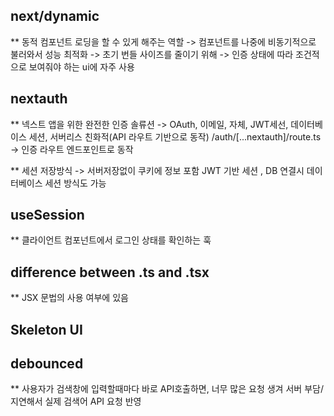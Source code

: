 ## next/dynamic

\*\* 동적 컴포넌트 로딩을 할 수 있게 해주는 역할 -> 컴포넌트를 나중에 비동기적으로 불러와서 성능 최적화 -> 초기 번들 사이즈를 줄이기 위해 -> 인증 상태에 따라 조건적으로 보여줘야 하는 ui에 자주 사용

## nextauth

\*\* 넥스트 앱을 위한 완전한 인증 솔류션 -> OAuth, 이메일, 자체, JWT세선, 데이터베이스 세션, 서버리스 친화적(API 라우트 기반으로 동작)
/auth/[...nextauth]/route.ts -> 인증 라우트 엔드포인트로 동작

\*\* 세션 저장방식 -> 서버저장없이 쿠키에 정보 포함 JWT 기반 세션
, DB 연결시 데이터베이스 세션 방식도 가능

## useSession

\*\* 클라이언트 컴포넌트에서 로그인 상태를 확인하는 훅

## difference between .ts and .tsx

\*\* JSX 문법의 사용 여부에 있음

## Skeleton UI

## debounced

\*\* 사용자가 검색창에 입력할때마다 바로 API호출하면, 너무 많은 요청 생겨 서버 부담/ 지연해서 실제 검색어 API 요청 반영
